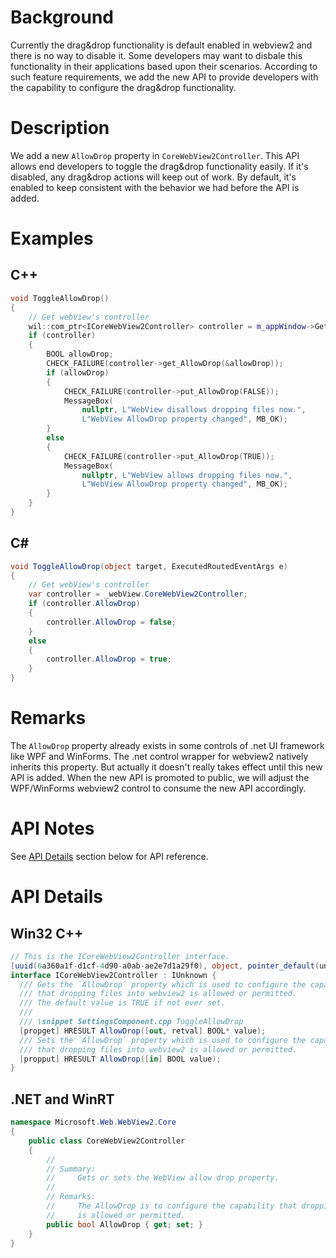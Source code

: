 # Background
Currently the drag&drop functionality is default enabled in webview2 and there is no way to disable it. Some developers may want to disbale this functionality in their applications 
based upon their scenarios. According to such feature requirements, we add the new API to provide developers with the capability to configure the drag&drop functionality.

# Description
We add a new `AllowDrop` property in `CoreWebView2Controller`. 
This API allows end developers to toggle the drag&drop functionality easily.
If it's disabled, any drag&drop actions will keep out of work. 
By default, it's enabled to keep consistent with the behavior we had before the API is added.

# Examples
## C++

```cpp
void ToggleAllowDrop()
{
    // Get webView's controller
    wil::com_ptr<ICoreWebView2Controller> controller = m_appWindow->GetWebViewController();
    if (controller)
    {
        BOOL allowDrop;
        CHECK_FAILURE(controller->get_AllowDrop(&allowDrop));
        if (allowDrop)
        {
            CHECK_FAILURE(controller->put_AllowDrop(FALSE));
            MessageBox(
                nullptr, L"WebView disallows dropping files now.",
                L"WebView AllowDrop property changed", MB_OK);
        }
        else
        {
            CHECK_FAILURE(controller->put_AllowDrop(TRUE));
            MessageBox(
                nullptr, L"WebView allows dropping files now.",
                L"WebView AllowDrop property changed", MB_OK);
        }
    }
}
```

## C#
```c#
void ToggleAllowDrop(object target, ExecutedRoutedEventArgs e)
{
    // Get webView's controller
    var controller = _webView.CoreWebView2Controller;
    if (controller.AllowDrop)
    {
        controller.AllowDrop = false;
    }
    else
    {
        controller.AllowDrop = true;
    }
}
```

# Remarks
The `AllowDrop` property already exists in some controls of .net UI framework like WPF and WinForms. 
The .net control wrapper for webview2 natively inherits this property. 
But actually it doesn't really takes effect until this new API is added.
When the new API is promoted to public, we will adjust the WPF/WinForms webview2 control to consume the new API accordingly.


# API Notes
See [API Details](#api-details) section below for API reference.

# API Details

## Win32 C++
```c#
// This is the ICoreWebView2Controller interface.
[uuid(6a360a1f-d1cf-4d90-a0ab-ae2e7d1a29f0), object, pointer_default(unique)]
interface ICoreWebView2Controller : IUnknown {
  /// Gets the `AllowDrop` property which is used to configure the capability
  /// that dropping files into webview2 is allowed or permitted.
  /// The default value is TRUE if not ever set.
  ///
  /// \snippet SettingsComponent.cpp ToggleAllowDrop
  [propget] HRESULT AllowDrop([out, retval] BOOL* value);
  /// Sets the `AllowDrop` property which is used to configure the capability
  /// that dropping files into webview2 is allowed or permitted.
  [propput] HRESULT AllowDrop([in] BOOL value);
}
```

## .NET and WinRT
```c#
namespace Microsoft.Web.WebView2.Core
{
    public class CoreWebView2Controller
    {
        //
        // Summary:
        //     Gets or sets the WebView allow drop property.
        //
        // Remarks:
        //     The AllowDrop is to configure the capability that dropping files into webview2
        //     is allowed or permitted.
        public bool AllowDrop { get; set; }
    }
}
```
